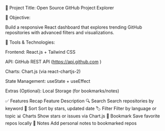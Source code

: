 🚀 Project Title:
Open Source GitHub Project Explorer

🎯 Objective:

Build a responsive React dashboard that explores trending GitHub repositories with advanced filters and visualizations.

🧰 Tools & Technologies:

Frontend: React.js + Tailwind CSS

API: GitHub REST API (https://api.github.com
)

Charts: Chart.js (via react-chartjs-2)

State Management: useState + useEffect

Extras (Optional): Local Storage (for bookmarks/notes)

✅ Features Recap
Feature	Description
🔍 Search	Search repositories by keyword
🌟 Sort	Sort by stars, updated date
🏷️ Filter	Filter by language or topic
📊 Charts	Show stars or issues via Chart.js
💾 Bookmark	Save favorite repos locally
📝 Notes	Add personal notes to bookmarked repos

